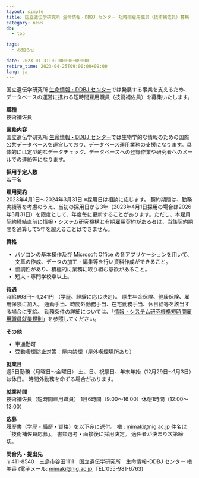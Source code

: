 ```yaml
---
layout: simple
title: 国立遺伝学研究所 生命情報・DDBJ センター 短時間雇用職員（技術補佐員）募集
category: news
db:
  - top

tags:
  - お知らせ

date: 2023-01-31T02:00:00+09:00
retire_time: 2023-04-25T09:00:00+09:00
lang: ja
---
```


国立遺伝学研究所 [生命情報・DDBJ センター](https://www.ddbj.nig.ac.jp/index.html)では発展する事業を支えるため、データベースの運営に携わる短時間雇用職員（技術補佐員）を募集いたします。

**職種**  
技術補佐員

**業務内容**  
国立遺伝学研究所 [生命情報・DDBJ センター](https://www.ddbj.nig.ac.jp/index.html)では生物学的な情報のための国際公共データベースを運営しており、データベース運用業務の支援になります。具体的には定型的なデータチェック、データベースへの登録作業や研究者へのメールでの連絡等になります。

**採用予定人数**  
若干名

**雇用契約**  
2023年4月1日～2024年3月31日 ※採用日は相談に応じます。
契約期間は、勤務実績等を考慮のうえ、当初の採用日から3年（2023年4月1日採用の場合は2026年3月31日）を限度として、年度毎に更新することがあります。ただし、本雇用契約締結直前に情報・システム研究機構と有期雇用契約がある者は、当該契約期間を通算して5年を超えることはできません。

**資格**
* パソコンの基本操作及び Microsoft Office の各アプリケーションを用いて、文章の作成、データの加工・編集等を行い資料作成ができること。
* 協調性があり、積極的に業務に取り組む意欲があること。
* 短大・専門学校卒以上。

**待遇**  
時給993円～1,241円 （学歴、経験に応じ決定）。
厚生年金保険、健康保険、雇用保険に加入。
通勤手当、時間外勤務手当、在宅勤務手当、休日給等を該当する場合に支給。
勤務条件の詳細については、「[情報・システム研究機構短時間雇用職員就業規則](https://www.rois.ac.jp/pdf/4_27%20tnjikankoyou.pdf)」を参照してください。

**その他**
* 車通勤可
* 受動喫煙防止対策：屋内禁煙（屋外喫煙場所あり）

**就業日**  
週5日勤務（月曜日～金曜日）
土、日、祝祭日、年末年始（12月29日～1月3日）は休日。
時間外勤務を命ずる場合があります。

**就業時間**  
技術補佐員（短時間雇用職員）
1日6時間（9:00～16:00）休憩1時間（12:00～13:00）

**応募**  
履歴書（学歴・職歴・資格）を以下宛に送付。
槇 : mimaki@nig.ac.jp 件名は「技術補佐員応募」。
書類選考・面接後に採用決定。 適任者が決まり次第締切。

**問合先・提出先**  
〒411-8540　三島市谷田1111　国立遺伝学研究所　生命情報･DDBJ センター
槇　美香 (電子メール: mimaki@nig.ac.jp, TEL:055-981-6763)